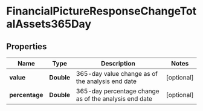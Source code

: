 
# FinancialPictureResponseChangeTotalAssets365Day

## Properties
Name | Type | Description | Notes
------------ | ------------- | ------------- | -------------
**value** | **Double** | 365-day value change as of the analysis end date |  [optional]
**percentage** | **Double** | 365-day percentage change as of the analysis end date |  [optional]



